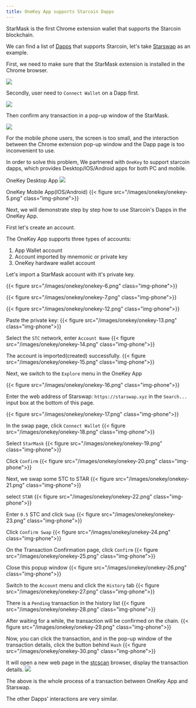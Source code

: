 ```yaml
---
title: OneKey App supports Starcoin Dapps
---
```


StarMask is the first Chrome extension wallet that supports the Starcoin blockchain.

We can find a list of [Dapps](https://starcoin.org/en/ecosystem/) that supports Starcoin, let's take [Starswap](https://starswap.xyz/) as an example.

First, we need to make sure that the StarMask extension is installed in the Chrome browser.

![](/images/onekey/onekey-1.png)

Secondly, user need to `Connect Wallet` on a Dapp first.

![](/images/onekey/onekey-2.png)

Then confirm any transaction in a pop-up window of the StarMask.

![](/images/onekey/onekey-3.png)

For the mobile phone users, the screen is too small, and the interaction between the Chrome extension pop-up window and the Dapp page is too inconvenient to use.

In order to solve this problem, We partnered with `OneKey` to support starcoin dapps, which provides Desktop/IOS/Android apps for both PC and mobile.

OneKey Desktop App
![](/images/onekey/onekey-4.png)

OneKey Mobile App(IOS/Android)
{{< figure src="/images/onekey/onekey-5.png" class="img-phone">}}

Next, we will demonstrate step by step how to use Starcoin's Dapps in the OneKey App.

First let's create an account.

The OneKey App supports three types of accounts:

1. App Wallet account
2. Account imported by mnemonic or private key
3. OneKey hardware wallet account

Let's import a StarMask account with it's private key.

{{< figure src="/images/onekey/onekey-6.png" class="img-phone">}}

{{< figure src="/images/onekey/onekey-7.png" class="img-phone">}}

{{< figure src="/images/onekey/onekey-12.png" class="img-phone">}}

Paste the private key:
{{< figure src="/images/onekey/onekey-13.png" class="img-phone">}}

Select the `STC` network, enter `Account Name`
{{< figure src="/images/onekey/onekey-14.png" class="img-phone">}}

The account is imported(created) successfully.
{{< figure src="/images/onekey/onekey-15.png" class="img-phone">}}

Next, we switch to the `Explore` menu in the OneKey App

{{< figure src="/images/onekey/onekey-16.png" class="img-phone">}}

Enter the web address of Starswap: `https://starswap.xyz` in the `Search...` input box at the bottom of this page.

{{< figure src="/images/onekey/onekey-17.png" class="img-phone">}}

In the swap page, click `Connect Wallet`
{{< figure src="/images/onekey/onekey-18.png" class="img-phone">}}

Select `StarMask`
{{< figure src="/images/onekey/onekey-19.png" class="img-phone">}}

Click `Confirm`
{{< figure src="/images/onekey/onekey-20.png" class="img-phone">}}

Next, we swap some STC to STAR
{{< figure src="/images/onekey/onekey-21.png" class="img-phone">}}

select `STAR`
{{< figure src="/images/onekey/onekey-22.png" class="img-phone">}}

Enter `0.5` STC and click `Swap`
{{< figure src="/images/onekey/onekey-23.png" class="img-phone">}}

Click `Confirm Swap`
{{< figure src="/images/onekey/onekey-24.png" class="img-phone">}}

On the Transaction Confirmation page, click `Confirm`
{{< figure src="/images/onekey/onekey-25.png" class="img-phone">}}

Close this popup window
{{< figure src="/images/onekey/onekey-26.png" class="img-phone">}}

Switch to the `Account` menu and click the `History` tab
{{< figure src="/images/onekey/onekey-27.png" class="img-phone">}}

There is a `Pending` transaction in the history list
{{< figure src="/images/onekey/onekey-28.png" class="img-phone">}}

After waiting for a while, the transaction will be confirmed on the chain.
{{< figure src="/images/onekey/onekey-29.png" class="img-phone">}}

Now, you can click the transaction, and in the pop-up window of the transaction details, click the button behind `Hash`
{{< figure src="/images/onekey/onekey-30.png" class="img-phone">}}

It will open a new web page in the [stcscan](https://stcscan.io) browser, display the transaction details.
![](/images/onekey/onekey-31.png)

The above is the whole process of a transaction between OneKey App and Starswap.

The other Dapps' interactions are very similar.
